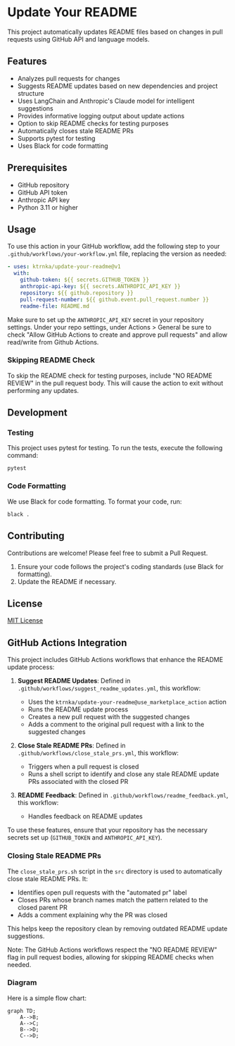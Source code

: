 # Update Your README

This project automatically updates README files based on changes in pull requests using GitHub API and language models.

## Features

- Analyzes pull requests for changes
- Suggests README updates based on new dependencies and project structure
- Uses LangChain and Anthropic's Claude model for intelligent suggestions
- Provides informative logging output about update actions
- Option to skip README checks for testing purposes
- Automatically closes stale README PRs
- Supports pytest for testing
- Uses Black for code formatting

## Prerequisites

- GitHub repository
- GitHub API token
- Anthropic API key
- Python 3.11 or higher

## Usage

To use this action in your GitHub workflow, add the following step to your `.github/workflows/your-workflow.yml` file, replacing the version as needed:

```yaml
- uses: ktrnka/update-your-readme@v1
  with:
    github-token: ${{ secrets.GITHUB_TOKEN }}
    anthropic-api-key: ${{ secrets.ANTHROPIC_API_KEY }}
    repository: ${{ github.repository }}
    pull-request-number: ${{ github.event.pull_request.number }}
    readme-file: README.md
```

Make sure to set up the `ANTHROPIC_API_KEY` secret in your repository settings. Under your repo settings, under Actions > General be sure to check "Allow GitHub Actions to create and approve pull requests" and allow read/write from Github Actions.

### Skipping README Check

To skip the README check for testing purposes, include "NO README REVIEW" in the pull request body. This will cause the action to exit without performing any updates.

## Development

### Testing

This project uses pytest for testing. To run the tests, execute the following command:

```
pytest
```

### Code Formatting

We use Black for code formatting. To format your code, run:

```
black .
```

## Contributing

Contributions are welcome! Please feel free to submit a Pull Request.

1. Ensure your code follows the project's coding standards (use Black for formatting).
2. Update the README if necessary.

## License

[MIT License](https://opensource.org/licenses/MIT)

## GitHub Actions Integration

This project includes GitHub Actions workflows that enhance the README update process:

1. **Suggest README Updates**: Defined in `.github/workflows/suggest_readme_updates.yml`, this workflow:
   - Uses the `ktrnka/update-your-readme@use_marketplace_action` action
   - Runs the README update process
   - Creates a new pull request with the suggested changes
   - Adds a comment to the original pull request with a link to the suggested changes

2. **Close Stale README PRs**: Defined in `.github/workflows/close_stale_prs.yml`, this workflow:
   - Triggers when a pull request is closed
   - Runs a shell script to identify and close any stale README update PRs associated with the closed PR

3. **README Feedback**: Defined in `.github/workflows/readme_feedback.yml`, this workflow:
   - Handles feedback on README updates

To use these features, ensure that your repository has the necessary secrets set up (`GITHUB_TOKEN` and `ANTHROPIC_API_KEY`).

### Closing Stale README PRs

The `close_stale_prs.sh` script in the `src` directory is used to automatically close stale README PRs. It:
- Identifies open pull requests with the "automated pr" label
- Closes PRs whose branch names match the pattern related to the closed parent PR
- Adds a comment explaining why the PR was closed

This helps keep the repository clean by removing outdated README update suggestions.

Note: The GitHub Actions workflows respect the "NO README REVIEW" flag in pull request bodies, allowing for skipping README checks when needed.

### Diagram
Here is a simple flow chart:

```mermaid
graph TD;
    A-->B;
    A-->C;
    B-->D;
    C-->D;
```
